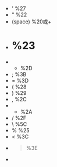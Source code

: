 - ' %27
- " %22
- (space) %20或+
- # %23
- - %2D
- ; %3B
- = %3D
- ( %28
- ) %29
- , %2C
- * %2A
- / %2F
- \ %5C
- % %25
- < %3C
- > %3E
- 